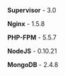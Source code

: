 **Supervisor** - 3.0


**Nginx** - 1.5.8

**PHP-FPM** - 5.5.7

**NodeJS** - 0.10.21


**MongoDB** - 2.4.8
